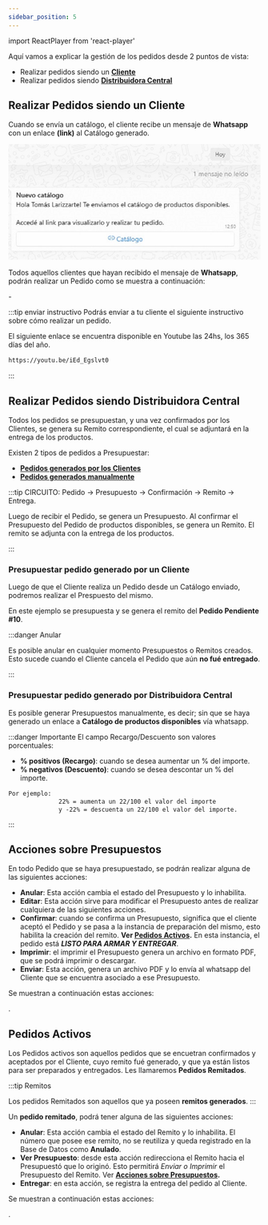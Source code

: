 ```yaml
---
sidebar_position: 5
---
```

import ReactPlayer from 'react-player'

Aquí vamos a explicar la gestión de los pedidos desde 2 puntos de vista:

- Realizar pedidos siendo un **[Cliente](./Pedidos.md/#realizar-pedidos-siendo-un-cliente)**
- Realizar pedidos siendo **[Distribuidora Central](./Pedidos.md/#realizar-pedidos-siendo-distribuidora-central)**

## Realizar Pedidos siendo un Cliente

Cuando se envía un catálogo, el cliente recibe un mensaje de **Whatsapp** con un enlace **(link)** al Catálogo generado. 

![Activos](../../static/img/msjWhatsapp.jpg)

Todos aquellos clientes que hayan recibido el  mensaje de **Whatsapp**, podrán realizar un Pedido como se muestra a continuación:

<ReactPlayer controls url='https://youtu.be/iEd_Egslvt0'/>
-

:::tip enviar instructivo
Podrás enviar a tu cliente el siguiente instructivo sobre cómo realizar un pedido.

El siguiente enlace se encuentra disponible en Youtube las 24hs, los 365 días del año.
```bash 
https://youtu.be/iEd_Egslvt0
```
:::

## Realizar Pedidos siendo Distribuidora Central

Todos los pedidos se presupuestan, y una vez confirmados por los Clientes, se genera su Remito correspondiente, el cual se adjuntará en la entrega de los productos.

Existen 2 tipos de pedidos a Presupuestar:
- **[Pedidos generados por los Clientes](./Pedidos.md/#presupuestar-pedido-generado-por-un-cliente)**
- **[Pedidos generados manualmente](./Pedidos.md/#presupuestar-pedido-generado-por-distribuidora-central)**

:::tip CIRCUITO: Pedido → Presupuesto → Confirmación → Remito → Entrega.

 Luego de recibir el Pedido, se genera un Presupuesto. Al confirmar
 el Presupuesto del Pedido de productos disponibles, se genera un Remito. 
 El remito se adjunta con la entrega de  los productos.

:::
### Presupuestar pedido generado por un Cliente

Luego de que el Cliente realiza un Pedido desde un Catálogo enviado, podremos realizar el Prespuesto del mismo. 

En este ejemplo se presupuesta y se genera el remito del **Pedido Pendiente #10**.

:::danger Anular

Es posible anular en cualquier momento Presupuestos o Remitos creados. 
Esto sucede cuando el Cliente cancela el Pedido que aún **no fué entregado**.

:::

<ReactPlayer controls url='https://youtu.be/SpkcowDtrlk'/>

 ### Presupuestar pedido generado por Distribuidora Central

Es posible generar Presupuestos manualmente, es decir; sin que se haya generado un enlace a **Catálogo de productos disponibles** vía whatsapp.

:::danger Importante
El campo Recargo/Descuento son valores porcentuales:

- **% positivos (Recargo)**: cuando se desea aumentar un % del importe.
- **% negativos (Descuento)**: cuando se desea descontar un % del importe.

```
Por ejemplo: 
              22% = aumenta un 22/100 el valor del importe
              y -22% = descuenta un 22/100 el valor del importe.

```
:::

<ReactPlayer controls url='https://youtu.be/hw4ECNqNaQ4'/>

## Acciones sobre Presupuestos

En todo Pedido que se haya presupuestado, se podrán realizar alguna de las siguientes acciones:
 - **Anular**: Esta acción cambia el estado del Presupuesto y lo inhabilita.
 - **Editar**: Esta acción sirve para modificar el Presupuesto antes de realizar cualquiera de las siguientes acciones.
 - **Confirmar**: cuando se confirma un Presupuesto, significa que el cliente aceptó el Pedido y se pasa a la instancia de preparación del mismo, esto habilita la creación del remito. **Ver [Pedidos Activos](../tutorial-basics/Pedidos.md/#pedidos-activos).** 
  En esta instancia, el pedido está ***LISTO PARA ARMAR Y ENTREGAR***.
 - **Imprimir**: el imprimir el Presupuesto genera un archivo en formato PDF, que se podrá imprimir o descargar.
 - **Enviar**: Esta acción, genera un archivo PDF y lo envía al whatsapp del Cliente que se encuentra asociado a ese Presupuesto.

Se muestran a continuación estas acciones:

<ReactPlayer controls url='https://youtu.be/BM8hRxBf8Ew'/>.

## Pedidos Activos

 Los Pedidos activos son aquellos pedidos que se encuetran confirmados y aceptados por el Cliente, cuyo remito fué generado, y que ya están listos para ser preparados y entregados. Les llamaremos **Pedidos Remitados**.
 
:::tip Remitos
 
Los pedidos Remitados son aquellos que ya poseen **remitos generados**.
:::

 Un **pedido remitado**, podrá tener alguna de las siguientes acciones:
   
   - **Anular**: Esta acción cambia el estado del Remito y lo inhabilita. El número que posee ese remito, no se reutiliza y queda registrado en la Base de Datos como **Anulado**.
   - **Ver Presupuesto**: desde esta acción redirecciona el Remito hacia el Presupuestó que lo originó. Esto permitirá *Enviar o Imprimir* el Presupuesto del Remito. Ver **[Acciones sobre Presupuestos](../tutorial-basics/Pedidos.md/#acciones-sobre-presupuestos).** 
   - **Entregar**: en esta acción, se registra la entrega del pedido al Cliente.

Se muestran a continuación estas acciones:

<ReactPlayer controls url='https://youtu.be/KcHKPqJWw-w'/>.